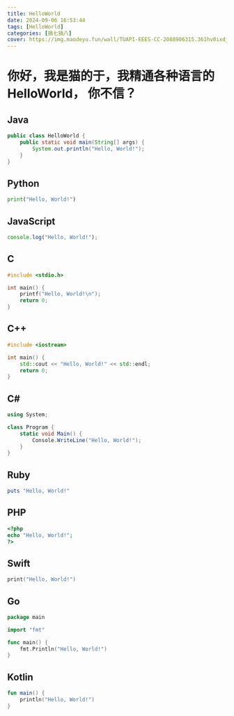 ```yaml
---
title: HelloWorld
date: 2024-09-06 16:53:44 
tags: [HelloWorld]
categories: [搞七搞八]
cover: https://img.maodeyu.fun/wall/TUAPI-EEES-CC-2088906315.361hv0ixdj.webp
---
```

# 你好，我是猫的于，我精通各种语言的HelloWorld， 你不信？

## Java

```java
public class HelloWorld {
    public static void main(String[] args) {
        System.out.println("Hello, World!");
    }
}
```

## Python

```python
print("Hello, World!")
```

## JavaScript

```javascript
console.log("Hello, World!");
```

## C

```c
#include <stdio.h>

int main() {
    printf("Hello, World!\n");
    return 0;
}
```

## C++
```C++
#include <iostream>

int main() {
    std::cout << "Hello, World!" << std::endl;
    return 0;
}
```

## C#
```C#
using System;

class Program {
    static void Main() {
        Console.WriteLine("Hello, World!");
    }
}
```

## Ruby
```Ruby
puts "Hello, World!"
```

## PHP
```php
<?php
echo "Hello, World!";
?>
```
## Swift
```swift
print("Hello, World!")
```
## Go
```go
package main

import "fmt"

func main() {
    fmt.Println("Hello, World!")
}
```

## Kotlin
```kotlin
fun main() {
    println("Hello, World!")
}
```

